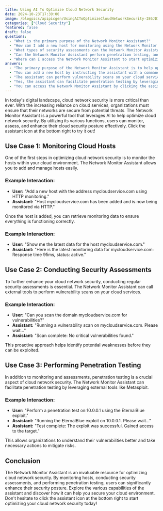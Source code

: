```yaml
---
title: Using AI To Optimize Cloud Network Security
date: 2024-10-23T17:30:00
image: /blogpics/apipicgen/UsingAIToOptimizeCloudNetworkSecurity-I86JD1C3MI.jpg
categories: ["Cloud Security"]
featured: false
draft: false
questions:
  - "What is the primary purpose of the Network Monitor Assistant?"
  - "How can I add a new host for monitoring using the Network Monitor Assistant?"
  - "What types of security assessments can the Network Monitor Assistant perform?"
  - "Can the Network Monitor Assistant perform penetration testing, and how does it work?"
  - "Where can I access the Network Monitor Assistant to start optimizing my cloud network security?"
answers:
  - "The primary purpose of the Network Monitor Assistant is to help optimize cloud network security by allowing users to monitor hosts, conduct security assessments, and perform penetration testing using AI and external tools."
  - "You can add a new host by instructing the assistant with a command like 'Add a new host with the address mycloudservice.com using HTTP monitoring.' The assistant will then add and start monitoring the host."
  - "The assistant can perform vulnerability scans on your cloud services by calling external tools, helping to identify potential weaknesses before they can be exploited."
  - "Yes, the assistant can facilitate penetration testing by leveraging external tools like Metasploit. For example, it can run exploits such as EternalBlue on specified targets to test for vulnerabilities."
  - "You can access the Network Monitor Assistant by clicking the assistant icon located at the bottom right of the interface or webpage."
---
```

In today's digital landscape, cloud network security is more critical than ever. With the increasing reliance on cloud services, organizations must ensure that their networks are secure from potential threats. The Network Monitor Assistant is a powerful tool that leverages AI to help optimize cloud network security. By utilizing its various functions, users can monitor, assess, and enhance their cloud security posture effectively. Click the assistant icon at the bottom right to try it out!

## Use Case 1: Monitoring Cloud Hosts

One of the first steps in optimizing cloud network security is to monitor the hosts within your cloud environment. The Network Monitor Assistant allows you to add and manage hosts easily.

### Example Interaction:
- **User:** "Add a new host with the address mycloudservice.com using HTTP monitoring."
- **Assistant:** "Host mycloudservice.com has been added and is now being monitored via HTTP."

Once the host is added, you can retrieve monitoring data to ensure everything is functioning correctly.

### Example Interaction:
- **User:** "Show me the latest data for the host mycloudservice.com."
- **Assistant:** "Here is the latest monitoring data for mycloudservice.com: Response time 95ms, status: active."

## Use Case 2: Conducting Security Assessments

To further enhance your cloud network security, conducting regular security assessments is essential. The Network Monitor Assistant can call external tools to perform vulnerability scans on your cloud services.

### Example Interaction:
- **User:** "Can you scan the domain mycloudservice.com for vulnerabilities?"
- **Assistant:** "Running a vulnerability scan on mycloudservice.com. Please wait..."
- **Assistant:** "Scan complete: No critical vulnerabilities found."

This proactive approach helps identify potential weaknesses before they can be exploited.

## Use Case 3: Performing Penetration Testing

In addition to monitoring and assessments, penetration testing is a crucial aspect of cloud network security. The Network Monitor Assistant can facilitate penetration testing by leveraging external tools like Metasploit.

### Example Interaction:
- **User:** "Perform a penetration test on 10.0.0.1 using the EternalBlue exploit."
- **Assistant:** "Running the EternalBlue exploit on 10.0.0.1. Please wait..."
- **Assistant:** "Test complete: The exploit was successful. Gained access to the target."

This allows organizations to understand their vulnerabilities better and take necessary actions to mitigate risks.

## Conclusion

The Network Monitor Assistant is an invaluable resource for optimizing cloud network security. By monitoring hosts, conducting security assessments, and performing penetration testing, users can significantly enhance their security posture. Explore the various capabilities of the assistant and discover how it can help you secure your cloud environment. Don't hesitate to click the assistant icon at the bottom right to start optimizing your cloud network security today!